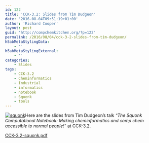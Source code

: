 ```yaml
---
id: 122
title: 'CCK-3.2: Slides from Tim Dudgeon'
date: '2016-08-04T09:51:19+01:00'
author: 'Richard Cooper'
layout: post
guid: 'http://compchemkitchen.org/?p=122'
permalink: /2016/08/04/cck-3-2-slides-from-tim-dudgeon/
h5abMetaStylingData:
    - ''
h5abMetaStylingExternal:
    - ''
categories:
    - Slides
tags:
    - CCK-3.2
    - Cheminformatics
    - Industrial
    - informatics
    - notebook
    - Squonk
    - tools
---
```


[![squonk](http://compchemkitchen.org/wp-content/uploads/2016/10/squonk-300x222.png)](http://compchemkitchen.org/wp-content/uploads/2016/10/CCK3.2.pdf)Here are the slides from Tim Dudgeon’s talk *“The Squonk Computational Notebook: Making cheminformatics and comp chem accessible to normal people!”* at CCK-3.2.

[CCK-3.2-squonk.pdf](http://compchemkitchen.org/wp-content/uploads/2016/10/CCK3.2.pdf)